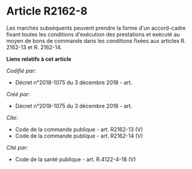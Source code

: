 # Article R2162-8

Les marchés subséquents peuvent prendre la forme d'un accord-cadre fixant toutes les conditions d'exécution des prestations
et exécuté au moyen de bons de commande dans les conditions fixées aux articles R. 2162-13 et R. 2162-14.

**Liens relatifs à cet article**

_Codifié par_:

  - Décret n°2018-1075 du 3 décembre 2018 - art.

_Créé par_:

  - Décret n°2018-1075 du 3 décembre 2018 - art.

_Cite_:

  - Code de la commande publique - art. R2162-13 (V)
  - Code de la commande publique - art. R2162-14 (V)

_Cité par_:

  - Code de la santé publique - art. R.4122-4-18 (V)

